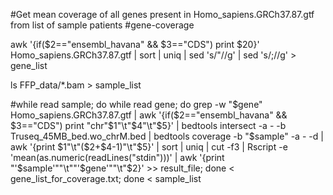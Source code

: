 #Get mean coverage of all genes present in Homo_sapiens.GRCh37.87.gtf from list of sample patients
#gene-coverage

awk '{if($2=="ensembl_havana" && $3=="CDS") print $20}' Homo_sapiens.GRCh37.87.gtf | sort | uniq |  sed 's/"//g' | sed 's/;//g' > gene_list

ls FFP_data/*.bam > sample_list

#while read sample; do while read gene; do grep -w "$gene" Homo_sapiens.GRCh37.87.gtf | awk '{if($2=="ensembl_havana" && $3=="CDS") print "chr"$1"\t"$4"\t"$5}' | bedtools intersect -a - -b Truseq_45MB_bed.wo_chrM.bed | bedtools coverage -b "$sample" -a - -d | awk '{print $1"\t"($2+$4-1)"\t"$5}' | sort | uniq | cut -f3 | Rscript -e 'mean(as.numeric(readLines("stdin")))' | awk '{print "'$sample'""\t""'$gene'""\t"$2}' >> result_file; done < gene_list_for_coverage.txt; done < sample_list
